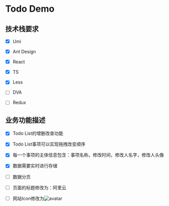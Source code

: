 # Todo Demo


## 技术栈要求
- [x] Umi
- [x] Ant Design
- [x] React
- [x] TS
- [x] Less
- [ ] DVA
- [ ] Redux



## 业务功能描述
- [x] Todo List的增删改查功能
- [x] Todo List事项可以实现拖拽改变顺序
- [x] 每一个事项的主体信息包含：事项名称，修改时间，修改人名字，修改人头像
- [x] 数据需要实时进行存储
- [ ] 数据分页
- [ ] 页面的标题修改为：阿里云
- [ ] 网站Icon修改为![avatar](https://img.alicdn.com/imgextra/i3/O1CN01DpZAak1bwmlZDizWz_!!6000000003530-2-tps-32-32.png)



